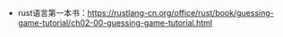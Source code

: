

- rust语言第一本书：https://rustlang-cn.org/office/rust/book/guessing-game-tutorial/ch02-00-guessing-game-tutorial.html
